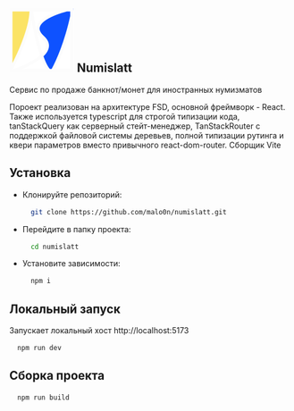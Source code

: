 ## ![Alt text](src/shared/image/icons/logoWhite.svg)  Numislatt

Сервис по продаже банкнот/монет для иностранных нумизматов

Пороект реализован на архитектуре FSD, основной фреймворк - React. Также используется typescript для строгой типизации кода, tanStackQuery как серверный стейт-менеджер, TanStackRouter с поддержкой файловой системы деревьев, полной типизации рутинга и квери параметров вместо привычного react-dom-router. Сборщик Vite

## Установка
- Клонируйте репозиторий:
  ```bash 
    git clone https://github.com/malo0n/numislatt.git
  ```

- Перейдите в папку проекта:
  ```bash
    cd numislatt
  ```

- Установите зависимости:
  ```bash
    npm i
  ```

## Локальный запуск
  Запускает локальный хост http://localhost:5173
  ```bash
    npm run dev
  ```
## Сборка проекта
  ```bash
    npm run build
  ```
